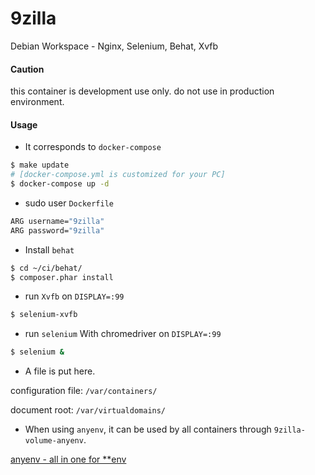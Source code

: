 # 9zilla
Debian Workspace - Nginx, Selenium, Behat, Xvfb

#### Caution
this container is development use only. do not use in production environment.

#### Usage
* It corresponds to `docker-compose`

``` sh
$ make update
# [docker-compose.yml is customized for your PC]
$ docker-compose up -d
```

* sudo user `Dockerfile`

``` sh
ARG username="9zilla"
ARG password="9zilla"
```

* Install `behat`

``` sh
$ cd ~/ci/behat/
$ composer.phar install
```

* run `Xvfb` on `DISPLAY=:99`

``` sh
$ selenium-xvfb
```

* run `selenium` With chromedriver on `DISPLAY=:99`

``` sh
$ selenium &
```

* A file is put here.

configuration file: `/var/containers/`

document root: `/var/virtualdomains/`

* When using `anyenv`, it can be used by all containers through `9zilla-volume-anyenv`.

[anyenv - all in one for **env](https://github.com/riywo/anyenv)
